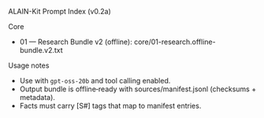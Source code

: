 ALAIN-Kit Prompt Index (v0.2a)

Core
- 01 — Research Bundle v2 (offline): core/01-research.offline-bundle.v2.txt

Usage notes
- Use with `gpt-oss-20b` and tool calling enabled.
- Output bundle is offline‑ready with sources/manifest.jsonl (checksums + metadata).
- Facts must carry [S#] tags that map to manifest entries.

